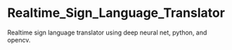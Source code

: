 # Realtime_Sign_Language_Translator
Realtime sign language translator using deep neural net, python, and opencv.

